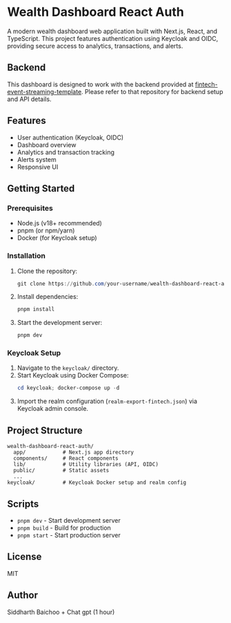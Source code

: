 # Wealth Dashboard React Auth

A modern wealth dashboard web application built with Next.js, React, and TypeScript. This project features authentication using Keycloak and OIDC, providing secure access to analytics, transactions, and alerts.

## Backend
This dashboard is designed to work with the backend provided at [fintech-event-streaming-template](https://github.com/Siddharth-Baichoo/fintech-event-streaming-template). Please refer to that repository for backend setup and API details.

## Features
- User authentication (Keycloak, OIDC)
- Dashboard overview
- Analytics and transaction tracking
- Alerts system
- Responsive UI

## Getting Started

### Prerequisites
- Node.js (v18+ recommended)
- pnpm (or npm/yarn)
- Docker (for Keycloak setup)

### Installation
1. Clone the repository:
   ```powershell
   git clone https://github.com/your-username/wealth-dashboard-react-auth.git
   ```
2. Install dependencies:
   ```powershell
   pnpm install
   ```
3. Start the development server:
   ```powershell
   pnpm dev
   ```

### Keycloak Setup
1. Navigate to the `keycloak/` directory.
2. Start Keycloak using Docker Compose:
   ```powershell
   cd keycloak; docker-compose up -d
   ```
3. Import the realm configuration (`realm-export-fintech.json`) via Keycloak admin console.

## Project Structure
```
wealth-dashboard-react-auth/
  app/            # Next.js app directory
  components/     # React components
  lib/            # Utility libraries (API, OIDC)
  public/         # Static assets
  ...
keycloak/         # Keycloak Docker setup and realm config
```

## Scripts
- `pnpm dev` - Start development server
- `pnpm build` - Build for production
- `pnpm start` - Start production server

## License
MIT

## Author
Siddharth Baichoo + Chat gpt (1 hour)
